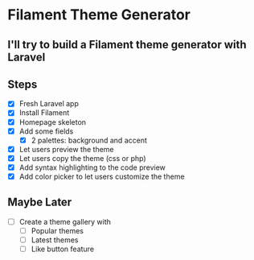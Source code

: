# Filament Theme Generator

## I'll try to build a Filament theme generator with Laravel

## Steps

- [x] Fresh Laravel app
- [x] Install Filament
- [x] Homepage skeleton
- [x] Add some fields
  - [x] 2 palettes: background and accent
- [x] Let users preview the theme
- [x] Let users copy the theme (css or php)
- [x] Add syntax highlighting to the code preview
- [x] Add color picker to let users customize the theme

## Maybe Later

- [ ] Create a theme gallery with
  - [ ] Popular themes
  - [ ] Latest themes
  - [ ] Like button feature
